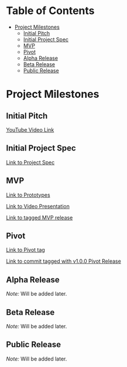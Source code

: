 # Table of Contents

* [Project Milestones](projectMilestones.md)
    * [Initial Pitch](projectMilestones.md#initial-pitch)
    * [Initial Project Spec](projectMilestones.md#initial-project-spec)
    * [MVP](projectMilestones.md#mvp)
    * [Pivot](projectMilestones.md#pivot)
    * [Alpha Release](projectMilestones.md#alpha-release)
    * [Beta Release](projectMilestones.md#beta-release)
    * [Public Release](projectMilestones.md#public-release)

# Project Milestones

## Initial Pitch

[YouTube Video Link](https://www.youtube.com/watch?v=-5tbYemfMSg)

## Initial Project Spec

[Link to Project Spec](projectPitch.md)

## MVP

[Link to Prototypes](https://xd.adobe.com/view/17077c53-806a-4b75-6f02-788c4c3d04ff-6136/)

[Link to Video Presentation](https://youtu.be/xbptacfJnfI)

[Link to tagged MVP release](https://github.com/jessicakarpovich/capstone/commit/78faad2b29d0a7bd7f8d81f97f44f9225c75929c)

## Pivot

[Link to Pivot tag](https://github.com/jessicakarpovich/capstone/releases/tag/v1.0.0)

[Link to commit tagged with v1.0.0 Pivot Release](https://github.com/jessicakarpovich/capstone/commit/b3a68a91f764bf21856b87afb2f3b0ca57006ff8)

## Alpha Release

*Note:* Will be added later.

## Beta Release

*Note:* Will be added later.

## Public Release

*Note:* Will be added later.